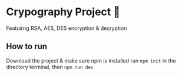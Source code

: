 # Crypography Project 🧾

Featuirng RSA, AES, DES encryption & decryption

## How to run

Download the project & make sure npm is installed
run `npm init` in the directory terminal, then `npm run dev`

